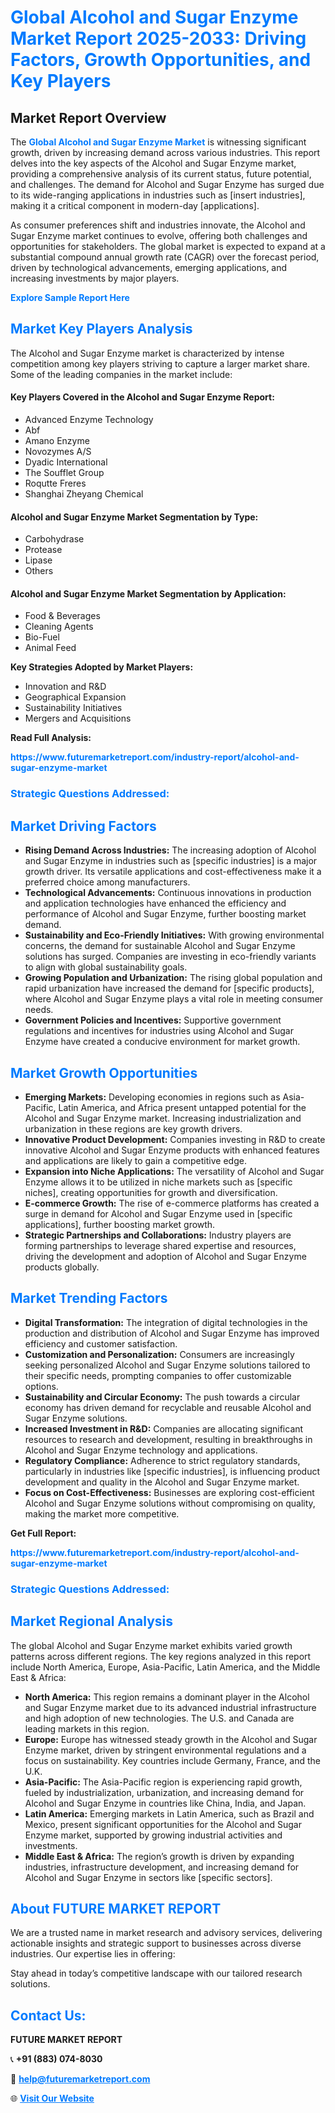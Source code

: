 <h1 style="color: #007BFF;">Global Alcohol and Sugar Enzyme Market Report 2025-2033: Driving Factors, Growth Opportunities, and Key Players</h1>

<section id="overview">
<h2>Market Report Overview</h2>
<p>The <a href="https://www.futuremarketreport.com/industry-report/alcohol-and-sugar-enzyme-market" style="color: #007BFF; text-decoration: none;"><strong>Global Alcohol and Sugar Enzyme Market</strong></a> is witnessing significant growth, driven by increasing demand across various industries. This report delves into the key aspects of the Alcohol and Sugar Enzyme market, providing a comprehensive analysis of its current status, future potential, and challenges. The demand for Alcohol and Sugar Enzyme has surged due to its wide-ranging applications in industries such as [insert industries], making it a critical component in modern-day [applications].</p>
<p>As consumer preferences shift and industries innovate, the Alcohol and Sugar Enzyme market continues to evolve, offering both challenges and opportunities for stakeholders. The global market is expected to expand at a substantial compound annual growth rate (CAGR) over the forecast period, driven by technological advancements, emerging applications, and increasing investments by major players.</p>
</section>

<section id="overview">
<p><a href="https://www.futuremarketreport.com/request-sample/reportId=30532" style="color: #007BFF; text-decoration: none;"><strong>Explore Sample Report Here</strong></a></p>
</section>

<section id="key-players">
<h2 style="color: #007BFF;">Market Key Players Analysis</h2>
<p>The Alcohol and Sugar Enzyme market is characterized by intense competition among key players striving to capture a larger market share. Some of the leading companies in the market include:</p>
<h4>Key Players Covered in the Alcohol and Sugar Enzyme Report:</h4>
<ul><li>Advanced Enzyme Technology</li><li>Abf</li><li>Amano Enzyme</li><li>Novozymes A/S</li><li>Dyadic International</li><li>The Soufflet Group</li><li>Roqutte Freres</li><li>Shanghai Zheyang Chemical</li></ul>
<h4>Alcohol and Sugar Enzyme Market Segmentation by Type:</h4>
<ul><li>Carbohydrase</li><li>Protease</li><li>Lipase</li><li>Others</li></ul>

<h4>Alcohol and Sugar Enzyme Market Segmentation by Application:</h4>
<ul><li>Food &amp; Beverages</li><li>Cleaning Agents</li><li>Bio-Fuel</li><li>Animal Feed</li></ul>
<p><strong>Key Strategies Adopted by Market Players:</strong></p>
<ul>
<li>Innovation and R&D</li>
<li>Geographical Expansion</li>
<li>Sustainability Initiatives</li>
<li>Mergers and Acquisitions</li>
</ul>
</section>

<section>
<p><strong>Read Full Analysis: </strong></p><a href="https://www.futuremarketreport.com/industry-report/alcohol-and-sugar-enzyme-market" style="color: #007BFF; text-decoration: none;"><strong>https://www.futuremarketreport.com/industry-report/alcohol-and-sugar-enzyme-market</strong></a>
<h3 style="color: #007BFF;">Strategic Questions Addressed:</h3>
</section>

<section id="driving-factors">
<h2 style="color: #007BFF;">Market Driving Factors</h2>
<ul>
<li><strong>Rising Demand Across Industries:</strong> The increasing adoption of Alcohol and Sugar Enzyme in industries such as [specific industries] is a major growth driver. Its versatile applications and cost-effectiveness make it a preferred choice among manufacturers.</li>
<li><strong>Technological Advancements:</strong> Continuous innovations in production and application technologies have enhanced the efficiency and performance of Alcohol and Sugar Enzyme, further boosting market demand.</li>
<li><strong>Sustainability and Eco-Friendly Initiatives:</strong> With growing environmental concerns, the demand for sustainable Alcohol and Sugar Enzyme solutions has surged. Companies are investing in eco-friendly variants to align with global sustainability goals.</li>
<li><strong>Growing Population and Urbanization:</strong> The rising global population and rapid urbanization have increased the demand for [specific products], where Alcohol and Sugar Enzyme plays a vital role in meeting consumer needs.</li>
<li><strong>Government Policies and Incentives:</strong> Supportive government regulations and incentives for industries using Alcohol and Sugar Enzyme have created a conducive environment for market growth.</li>
</ul>
</section>

<section id="growth-opportunities">
<h2 style="color: #007BFF;">Market Growth Opportunities</h2>
<ul>
<li><strong>Emerging Markets:</strong> Developing economies in regions such as Asia-Pacific, Latin America, and Africa present untapped potential for the Alcohol and Sugar Enzyme market. Increasing industrialization and urbanization in these regions are key growth drivers.</li>
<li><strong>Innovative Product Development:</strong> Companies investing in R&D to create innovative Alcohol and Sugar Enzyme products with enhanced features and applications are likely to gain a competitive edge.</li>
<li><strong>Expansion into Niche Applications:</strong> The versatility of Alcohol and Sugar Enzyme allows it to be utilized in niche markets such as [specific niches], creating opportunities for growth and diversification.</li>
<li><strong>E-commerce Growth:</strong> The rise of e-commerce platforms has created a surge in demand for Alcohol and Sugar Enzyme used in [specific applications], further boosting market growth.</li>
<li><strong>Strategic Partnerships and Collaborations:</strong> Industry players are forming partnerships to leverage shared expertise and resources, driving the development and adoption of Alcohol and Sugar Enzyme products globally.</li>
</ul>
</section>

<section id="trending-factors">
<h2 style="color: #007BFF;">Market Trending Factors</h2>
<ul>
<li><strong>Digital Transformation:</strong> The integration of digital technologies in the production and distribution of Alcohol and Sugar Enzyme has improved efficiency and customer satisfaction.</li>
<li><strong>Customization and Personalization:</strong> Consumers are increasingly seeking personalized Alcohol and Sugar Enzyme solutions tailored to their specific needs, prompting companies to offer customizable options.</li>
<li><strong>Sustainability and Circular Economy:</strong> The push towards a circular economy has driven demand for recyclable and reusable Alcohol and Sugar Enzyme solutions.</li>
<li><strong>Increased Investment in R&D:</strong> Companies are allocating significant resources to research and development, resulting in breakthroughs in Alcohol and Sugar Enzyme technology and applications.</li>
<li><strong>Regulatory Compliance:</strong> Adherence to strict regulatory standards, particularly in industries like [specific industries], is influencing product development and quality in the Alcohol and Sugar Enzyme market.</li>
<li><strong>Focus on Cost-Effectiveness:</strong> Businesses are exploring cost-efficient Alcohol and Sugar Enzyme solutions without compromising on quality, making the market more competitive.</li>
</ul>
</section>

<section>
<p><strong>Get Full Report: </strong></p><a href="https://www.futuremarketreport.com/industry-report/alcohol-and-sugar-enzyme-market" style="color: #007BFF; text-decoration: none;"><strong>https://www.futuremarketreport.com/industry-report/alcohol-and-sugar-enzyme-market</strong></a>
<h3 style="color: #007BFF;">Strategic Questions Addressed:</h3>
</section>


<section id="regional-analysis">
<h2 style="color: #007BFF;">Market Regional Analysis</h2>
<p>The global Alcohol and Sugar Enzyme market exhibits varied growth patterns across different regions. The key regions analyzed in this report include North America, Europe, Asia-Pacific, Latin America, and the Middle East & Africa:</p>
<ul>
<li><strong>North America:</strong> This region remains a dominant player in the Alcohol and Sugar Enzyme market due to its advanced industrial infrastructure and high adoption of new technologies. The U.S. and Canada are leading markets in this region.</li>
<li><strong>Europe:</strong> Europe has witnessed steady growth in the Alcohol and Sugar Enzyme market, driven by stringent environmental regulations and a focus on sustainability. Key countries include Germany, France, and the U.K.</li>
<li><strong>Asia-Pacific:</strong> The Asia-Pacific region is experiencing rapid growth, fueled by industrialization, urbanization, and increasing demand for Alcohol and Sugar Enzyme in countries like China, India, and Japan.</li>
<li><strong>Latin America:</strong> Emerging markets in Latin America, such as Brazil and Mexico, present significant opportunities for the Alcohol and Sugar Enzyme market, supported by growing industrial activities and investments.</li>
<li><strong>Middle East & Africa:</strong> The region’s growth is driven by expanding industries, infrastructure development, and increasing demand for Alcohol and Sugar Enzyme in sectors like [specific sectors].</li>
</ul>
</section>

<footer>
<h2 style="color: #007BFF;">About FUTURE MARKET REPORT</h2>
<p>We are a trusted name in market research and advisory services, delivering actionable insights and strategic support to businesses across diverse industries. Our expertise lies in offering:</p>

<p>Stay ahead in today’s competitive landscape with our tailored research solutions.</p>

<h2 style="color: #007BFF;">Contact Us:</h2>
<p><strong>FUTURE MARKET REPORT</strong></p>
<p>📞 <strong>+91 (883) 074-8030</strong></p>
<p>📧 <strong><a href="mailto:help@futuremarketreport.com" style="color: #007BFF;">help@futuremarketreport.com</a></strong></p>
<p>🌐 <strong><a href="https://www.futuremarketreport.com/" style="color: #007BFF;">Visit Our Website</a></strong></p>
</footer>